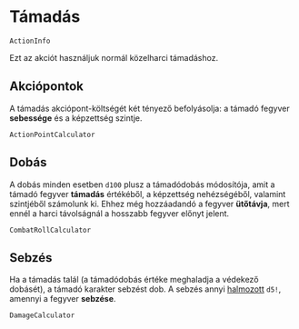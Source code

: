 # Támadás

`ActionInfo`

Ezt az akciót használjuk normál közelharci támadáshoz.

## Akciópontok

A támadás akciópont-költségét két tényező befolyásolja: a támadó fegyver **sebessége** és a képzettség szintje.

`ActionPointCalculator`

## Dobás

A dobás minden esetben `d100` plusz a támadódobás módosítója, amit a támadó fegyver **támadás** értékéből, a képzettség nehézségéből, valamint szintjéből számolunk ki. Ehhez még hozzáadandó a fegyver **ütőtávja**, mert ennél a harci távolságnál a hosszabb fegyver előnyt jelent.

`CombatRollCalculator`

## Sebzés

Ha a támadás talál (a támadódobás értéke meghaladja a védekező dobásét), a támadó karakter sebzést dob. A sebzés annyi [halmozott](rule:exploding_dice) `d5!`, amennyi a fegyver **sebzése**.

`DamageCalculator`